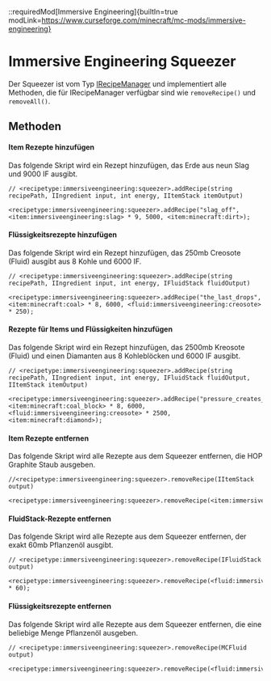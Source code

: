 ::requiredMod[Immersive Engineering]{builtIn=true modLink=https://www.curseforge.com/minecraft/mc-mods/immersive-engineering}

# Immersive Engineering Squeezer

Der Squeezer ist vom Typ [IRecipeManager](/vanilla/api/managers/IRecipeManager) und implementiert alle Methoden, die für IRecipeManager verfügbar sind wie `removeRecipe()` und `removeAll()`.

## Methoden

#### Item Rezepte hinzufügen

Das folgende Skript wird ein Rezept hinzufügen, das Erde aus neun Slag und 9000 IF ausgibt.

```zenscript
// <recipetype:immersiveengineering:squeezer>.addRecipe(string recipePath, IIngredient input, int energy, IItemStack itemOutput)

<recipetype:immersiveengineering:squeezer>.addRecipe("slag_off", <item:immersiveengineering:slag> * 9, 5000, <item:minecraft:dirt>);
```

#### Flüssigkeitsrezepte hinzufügen

Das folgende Skript wird ein Rezept hinzufügen, das 250mb Creosote (Fluid) ausgibt aus 8 Kohle und 6000 IF.

```zenscript
// <recipetype:immersiveengineering:squeezer>.addRecipe(string recipePath, IIngredient input, int energy, IFluidStack fluidOutput)

<recipetype:immersiveengineering:squeezer>.addRecipe("the_last_drops", <item:minecraft:coal> * 8, 6000, <fluid:immersiveengineering:creosote> * 250);
```

#### Rezepte für Items und Flüssigkeiten hinzufügen

Das folgende Skript wird ein Rezept hinzufügen, das 2500mb Kreosote (Fluid) und einen Diamanten aus 8 Kohleblöcken und 6000 IF ausgibt.

```zenscript
// <recipetype:immersiveengineering:squeezer>.addRecipe(string recipePath, IIngredient input, int energy, IFluidStack fluidOutput, IItemStack itemOutput)

<recipetype:immersiveengineering:squeezer>.addRecipe("pressure_creates_diamonds", <item:minecraft:coal_block> * 8, 6000, <fluid:immersiveengineering:creosote> * 2500, <item:minecraft:diamond>);
```

#### Item Rezepte entfernen

Das folgende Skript wird alle Rezepte aus dem Squeezer entfernen, die HOP Graphite Staub ausgeben.

```zenscript
//<recipetype:immersiveengineering:squeezer>.removeRecipe(IItemStack output)

<recipetype:immersiveengineering:squeezer>.removeRecipe(<item:immersiveengineering:dust_hop_graphite>);
```

#### FluidStack-Rezepte entfernen

Das folgende Skript wird alle Rezepte aus dem Squeezer entfernen, der exakt 60mb Pflanzenöl ausgibt.

```zenscript
// <recipetype:immersiveengineering:squeezer>.removeRecipe(IFluidStack output)

<recipetype:immersiveengineering:squeezer>.removeRecipe(<fluid:immersiveengineering:plantoil> * 60);
```

#### Flüssigkeitsrezepte entfernen

Das folgende Skript wird alle Rezepte aus dem Squeezer entfernen, die eine beliebige Menge Pflanzenöl ausgeben.

```zenscript
// <recipetype:immersiveengineering:squeezer>.removeRecipe(MCFluid output)

<recipetype:immersiveengineering:squeezer>.removeRecipe(<fluid:immersiveengineering:plantoil>.fluid);
```